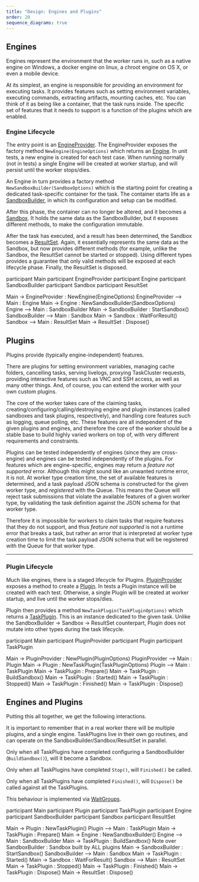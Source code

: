 ```yaml
---
title: "Design: Engines and Plugins"
order: 20
sequence_diagrams: true
---
```


## Engines

Engines represent the environment that the worker runs in, such as a native
engine on Windows, a docker engine on linux, a chroot engine on OS X, or even a
mobile device.

At its simplest, an engine is responsible for providing an environment for
executing tasks. It provides features such as setting environment variables,
executing commands, extracting artifacts, mounting caches, etc. You can think
of it as being like a container, that the task runs inside. The specific set of
features that it needs to support is a function of the plugins which are
enabled.

### Engine Lifecycle

The entry point is an
[EngineProvider](https://godoc.org/github.com/taskcluster/taskcluster-worker/engines/extpoints#EngineProvider).
The EngineProvider exposes the factory method `NewEngine(EngineOptions)` which
returns an
[Engine](https://godoc.org/github.com/taskcluster/taskcluster-worker/engines#Engine).
In unit tests, a new engine is created for each test case. When running
normally (not in tests) a single Engine will be created at worker startup, and
will persist until the worker stops/dies.

An Engine in turn provides a factory method `NewSandboxBuilder(SandboxOptions)`
which is the starting point for creating a dedicated task-specific container
for the task. The container starts life as a
[SandboxBuilder](https://godoc.org/github.com/taskcluster/taskcluster-worker/engines#SandboxBuilder),
in which its configuration and setup can be modified.

After this phase, the container can no longer be altered, and it becomes a
[Sandbox](https://godoc.org/github.com/taskcluster/taskcluster-worker/engines#Sandbox).
It holds the same data as the SandboxBuilder, but it exposes different methods,
to make the configuration immutable.

After the task has executed, and a result has been determined, the Sandbox
becomes a
[ResultSet](https://godoc.org/github.com/taskcluster/taskcluster-worker/engines#ResultSet).
Again, it essentially represents the same data as the Sandbox, but now provides
different methods (for example, unlike the Sandbox, the ResultSet cannot be
started or stopped). Using different types provides a guarantee that only valid
methods will be exposed at each lifecycle phase. Finally, the ResultSet is
disposed.

<div class="sequence-diagram-hand">
participant Main
participant EngineProvider
participant Engine
participant SandboxBuilder
participant Sandbox
participant ResultSet

Main           ->  EngineProvider : NewEngine(EngineOptions)
EngineProvider --> Main           : Engine
Main           ->  Engine         : NewSandboxBuilder(SandboxOptions)
Engine         --> Main           : SandboxBuilder
Main           ->  SandboxBuilder : StartSandbox()
SandboxBuilder --> Main           : Sandbox
Main           ->  Sandbox        : WaitForResult()
Sandbox        --> Main           : ResultSet
Main           ->  ResultSet      : Dispose()
</div>

## Plugins

Plugins provide (typically engine-independent) features.

There are plugins for setting environment variables, managing cache folders,
cancelling tasks, serving livelogs, proxying TaskCluster requests, providing
interactive features such as VNC and SSH access, as well as many other things.
And, of course, you can extend the worker with your own custom plugins.

The core of the worker takes care of the claiming tasks,
creating/configuring/calling/destroying engine and plugin instances (called
sandboxes and task plugins, respectively), and handling core features such as
logging, queue polling, etc. These features are all independent of the given
plugins and engines, and therefore the core of the worker should be a stable
base to build highly varied workers on top of, with very different requirements
and constraints.

Plugins can be tested independently of engines (since they are cross-engine)
and engines can be tested independently of the plugins. For features which are
engine-specific, engines may return a _feature not supported_ error. Although
this might sound like an unwanted runtime error, it is not. At worker type
creation time, the set of available features is determined, and a task payload
JSON schema is constructed for the given worker type, and _registered_ with the
Queue. This means the Queue will reject task submissions that violate the
available features of a given worker type, by validating the task definition
against the JSON schema for that worker type.

Therefore it is impossible for workers to claim tasks that require features
that they do not support, and thus _feature not supported_ is not a runtime
error that breaks a task, but rather an error that is interpreted at worker
type creation time to limit the task payload JSON schema that will be
registered with the Queue for that worker type.

---

### Plugin Lifecycle

Much like engines, there is a staged lifecycle for Plugins.
[PluginProvider](https://godoc.org/github.com/taskcluster/taskcluster-worker/plugins/extpoints#PluginProvider)
exposes a method to create a
[Plugin](https://godoc.org/github.com/taskcluster/taskcluster-worker/plugins#Plugin).
In tests a Plugin instance will be created with each test. Otherwise, a single
Plugin will be created at worker startup, and live until the worker stops/dies.

Plugin then provides a method `NewTaskPlugin(TaskPluginOptions)` which returns
a
[TaskPlugin](https://godoc.org/github.com/taskcluster/taskcluster-worker/plugins#TaskPlugin).
This is an instance dedicated to the given task. Unlike the SandboxBuilder ->
Sandbox -> ResultSet counterpart, Plugin does not mutate into other types
during the task lifecycle.

<div class="sequence-diagram-hand">
participant Main
participant PluginProvider
participant Plugin
participant TaskPlugin

Main           ->  PluginProvider : NewPlugin(PluginOptions)
PluginProvider --> Main           : Plugin
Main           ->  Plugin         : NewTaskPlugin(TaskPluginOptions)
Plugin         --> Main           : TaskPlugin
Main           ->  TaskPlugin     : Prepare()
Main           ->  TaskPlugin     : BuildSandbox()
Main           ->  TaskPlugin     : Started()
Main           ->  TaskPlugin     : Stopped()
Main           ->  TaskPlugin     : Finished()
Main           ->  TaskPlugin     : Dispose()
</div>

## Engines and Plugins

Putting this all together, we get the following interactions.

It is important to remember that in a real worker there will be multiple
plugins, and a single engine. TaskPlugins live in their own go routines, and
can operate on the SandboxBuilder/Sandbox/ResultSet in parallel.

Only when all TaskPlugins have completed configuring a SandboxBuilder
(`BuildSandbox()`), will it become a Sandbox.

Only when all TaskPlugins have completed `Stop()`, will `Finished()` be called.

Only when all TaskPlugins have completed `Finished()`, will `Dispose()` be
called against all the TaskPlugins.

This behaviour is implemented via
[WaitGroups](https://golang.org/pkg/sync/#WaitGroup).

<div class="sequence-diagram-hand">
participant Main
participant Plugin
participant TaskPlugin
participant Engine
participant SandboxBuilder
participant Sandbox
participant ResultSet

Main           ->  Plugin         : NewTaskPlugin()
Plugin         --> Main           : TaskPlugin
Main           ->  TaskPlugin     : Prepare()
Main           ->  Engine         : NewSandboxBuilder()
Engine         --> Main           : SandboxBuilder
Main           ->  TaskPlugin     : BuildSandbox()
Note over SandboxBuilder : Sandbox built by ALL plugins
Main           ->  SandboxBuilder : StartSandbox()
SandboxBuilder --> Main           : Sandbox
Main           ->  TaskPlugin     : Started()
Main           ->  Sandbox        : WaitForResult()
Sandbox        --> Main           : ResultSet
Main           ->  TaskPlugin     : Stopped()
Main           ->  TaskPlugin     : Finished()
Main           ->  TaskPlugin     : Dispose()
Main           ->  ResultSet      : Dispose()
</div>


